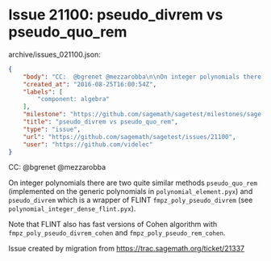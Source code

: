 # Issue 21100: pseudo_divrem vs pseudo_quo_rem

archive/issues_021100.json:
```json
{
    "body": "CC:  @bgrenet @mezzarobba\n\nOn integer polynomials there are two quite similar methods `pseudo_quo_rem` (implemented on the generic polynomials in `polynomial_element.pyx`) and `pseudo_divrem` which is a wrapper of FLINT `fmpz_poly_pseudo_divrem` (see `polynomial_integer_dense_flint.pyx`).\n\nNote that FLINT also has fast versions of Cohen algorithm with `fmpz_poly_pseudo_divrem_cohen` and `fmpz_poly_pseudo_rem_cohen`.\n\nIssue created by migration from https://trac.sagemath.org/ticket/21337\n\n",
    "created_at": "2016-08-25T16:00:54Z",
    "labels": [
        "component: algebra"
    ],
    "milestone": "https://github.com/sagemath/sagetest/milestones/sage-7.4",
    "title": "pseudo_divrem vs pseudo_quo_rem",
    "type": "issue",
    "url": "https://github.com/sagemath/sagetest/issues/21100",
    "user": "https://github.com/videlec"
}
```
CC:  @bgrenet @mezzarobba

On integer polynomials there are two quite similar methods `pseudo_quo_rem` (implemented on the generic polynomials in `polynomial_element.pyx`) and `pseudo_divrem` which is a wrapper of FLINT `fmpz_poly_pseudo_divrem` (see `polynomial_integer_dense_flint.pyx`).

Note that FLINT also has fast versions of Cohen algorithm with `fmpz_poly_pseudo_divrem_cohen` and `fmpz_poly_pseudo_rem_cohen`.

Issue created by migration from https://trac.sagemath.org/ticket/21337


